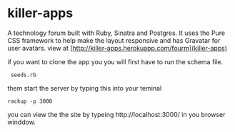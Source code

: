# killer-apps

A technology forum  built with Ruby, Sinatra and Postgres. 
It uses the Pure CSS framework to help make the layout responsive and has Gravatar for user avatars.
view at
[http://killer-apps.herokuapp.com/fourm](killer-apps)

if you  want to clone the app you you will first have to run the schema file.

``` 
 seeds.rb
```
them start the server by typing this into your teminal 

```
rackup -p 3000

```
you can view the the site by typeing http://localhost:3000/ in you browser winddow.


